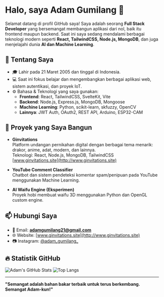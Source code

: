 # Halo, saya Adam Gumilang 👋

Selamat datang di profil GitHub saya! Saya adalah seorang **Full Stack Developer** yang bersemangat membangun aplikasi dari nol, baik itu frontend maupun backend. Saat ini saya sedang mendalami berbagai teknologi modern seperti **React, TailwindCSS, Node.js, MongoDB**, dan juga menjelajahi dunia **AI dan Machine Learning**.

## 🚀 Tentang Saya

- 🎓 Lahir pada 21 Maret 2005 dan tinggal di Indonesia.
- 💻 Saat ini fokus belajar dan mengembangkan berbagai aplikasi web, sistem autentikasi, dan proyek IoT.
- ⚙️ Bahasa & Teknologi yang saya gunakan:
  - **Frontend**: React, TailwindCSS, SvelteKit, Vite
  - **Backend**: Node.js, Express.js, MongoDB, Mongoose
  - **Machine Learning**: Python, scikit-learn, skfuzzy, OpenCV
  - **Lainnya**: JWT Auth, OAuth2, REST API, Arduino, ESP32-CAM

## 💼 Proyek yang Saya Bangun

- **Ginvitations**  
  Platform undangan pernikahan digital dengan berbagai tema menarik: drakor, anime, adat, modern, dan lainnya.  
  Teknologi: React, Node.js, MongoDB, TailwindCSS
  [www.ginvitations.site](http://www.ginvitations.site)

- **YouTube Comment Classifier**  
  Chatbot dan sistem pendeteksi komentar spam/penipuan pada YouTube menggunakan Machine Learning.

- **AI Waifu Engine (Eksperimen)**  
  Proyek hobi membuat waifu 3D menggunakan Python dan OpenGL custom engine.

## 📫 Hubungi Saya

- 💌 Email: **adamgumilang21@gmail.com**
- 🌐 Website: [www.ginvitations.site](http://www.ginvitations.site)
- 📷 Instagram: [@adam_gumilang_](https://instagram.com/adamglmg)

## 🔥 Statistik GitHub

![Adam's GitHub Stats](https://github-readme-stats.vercel.app/api?username=adamgumilang&show_icons=true&theme=radical)
![Top Langs](https://github-readme-stats.vercel.app/api/top-langs/?username=adamgumilang&layout=compact&theme=radical)

---

**"Semangat adalah bahan bakar terbaik untuk terus berkembang. Semangat Adam-kun!"**
